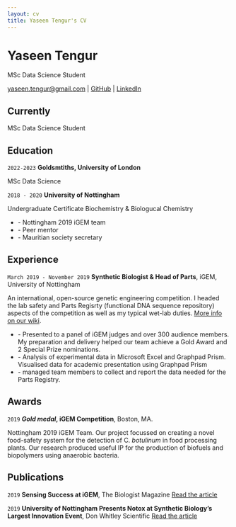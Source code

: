 ```yaml
---
layout: cv
title: Yaseen Tengur's CV
---
```

# Yaseen Tengur

MSc Data Science Student

<div id="webaddress">
<a href="yaseen.tengur@gmail.com">yaseen.tengur@gmail.com</a>
| <a href="https://github.com/yasten">GitHub</a>
  | <a href="https://www.linkedin.com/in/yaseen-tengur/">LinkedIn</a>

</div>


## Currently

MSc Data Science Student


## Education
`2022-2023`
__Goldsmtiths, University of London__

MSc Data Science 


`2018 - 2020`
__University of Nottingham__

Undergraduate Certificate Biochemistry & Biologucal Chemistry

<ul>
<li> - Nottingham 2019 iGEM team</li>
<li> - Peer mentor</li>
<li> - Mauritian society secretary</li>
</ul>

## Experience
`March 2019 - November 2019`
__Synthetic Biologist & Head of Parts__, iGEM, University of Nottingham

An international, open-source genetic engineering competition. I headed the lab safety and Parts Regisrty (functional DNA sequence repository) aspects of the competition as well as my typical wet-lab duties. <a href="https://2019.igem.org/Team:Nottingham/Description">More info on our wiki</a>.

<ul>
<li> - Presented to a panel of iGEM judges and over 300 audience members. My preparation and delivery helped our team achieve a Gold Award and 2 Special Prize nominations.</li>
<li> - Analysis of experimental data in Microsoft Excel and Graphpad Prism. Visualised data for academic presentation using Graphpad Prism</li>
<li> - managed team members to collect and report the data needed for the Parts Registry.</li>
</ul>


## Awards

`2019`
__*Gold medal*, iGEM Competition__, Boston, MA.

Nottingham 2019 iGEM Team. Our project focussed on creating a novel food-safety system for the detection of C. *botulinum* in food processing plants.
Our research produced useful IP for the production of biofuels and biopolymers using anaerobic bacteria.

## Publications

`2019`
__Sensing Success at iGEM__, The Biologist Magazine
<a href="https://www.rsb.org.uk/biologist-features/sensing-success-at-igem">Read the article</a>

`2019`
__University of Nottingham Presents Notox at Synthetic Biology’s Largest Innovation Event__, Don Whitley Scientific
<a href="https://www.dwscientific.com/blog/university-nottingham-presents-notox-synthetic-biologys-largest-innovation-event">Read the article</a>



<!-- ### Footer

Last updated: Aptil 2022 -->
